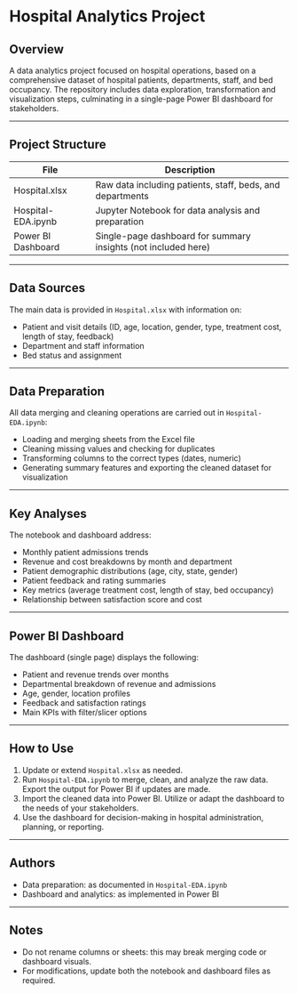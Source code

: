 # Hospital Analytics Project

## Overview

A data analytics project focused on hospital operations, based on a comprehensive dataset of hospital patients, departments, staff, and bed occupancy. The repository includes data exploration, transformation and visualization steps, culminating in a single-page Power BI dashboard for stakeholders.

---

## Project Structure

| File                    | Description                                |
|-------------------------|--------------------------------------------|
| Hospital.xlsx           | Raw data including patients, staff, beds, and departments |
| Hospital-EDA.ipynb      | Jupyter Notebook for data analysis and preparation |
| Power BI Dashboard      | Single-page dashboard for summary insights (not included here) |

---

## Data Sources

The main data is provided in `Hospital.xlsx` with information on:
- Patient and visit details (ID, age, location, gender, type, treatment cost, length of stay, feedback)
- Department and staff information
- Bed status and assignment

---

## Data Preparation

All data merging and cleaning operations are carried out in `Hospital-EDA.ipynb`:
- Loading and merging sheets from the Excel file
- Cleaning missing values and checking for duplicates
- Transforming columns to the correct types (dates, numeric)
- Generating summary features and exporting the cleaned dataset for visualization

---

## Key Analyses

The notebook and dashboard address:
- Monthly patient admissions trends
- Revenue and cost breakdowns by month and department
- Patient demographic distributions (age, city, state, gender)
- Patient feedback and rating summaries
- Key metrics (average treatment cost, length of stay, bed occupancy)
- Relationship between satisfaction score and cost

---

## Power BI Dashboard

The dashboard (single page) displays the following:
- Patient and revenue trends over months
- Departmental breakdown of revenue and admissions
- Age, gender, location profiles
- Feedback and satisfaction ratings
- Main KPIs with filter/slicer options

---

## How to Use

1. Update or extend `Hospital.xlsx` as needed.
2. Run `Hospital-EDA.ipynb` to merge, clean, and analyze the raw data. Export the output for Power BI if updates are made.
3. Import the cleaned data into Power BI. Utilize or adapt the dashboard to the needs of your stakeholders.
4. Use the dashboard for decision-making in hospital administration, planning, or reporting.

---

## Authors

- Data preparation: as documented in `Hospital-EDA.ipynb`
- Dashboard and analytics: as implemented in Power BI

---

## Notes

- Do not rename columns or sheets: this may break merging code or dashboard visuals.
- For modifications, update both the notebook and dashboard files as required.

